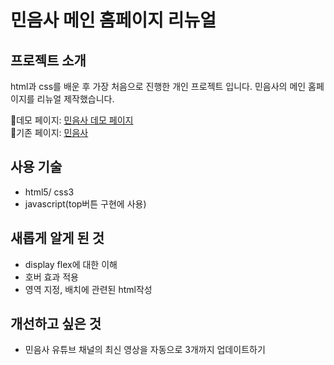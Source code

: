 # 민음사 메인 홈페이지 리뉴얼

## 프로젝트 소개
html과 css를 배운 후 가장 처음으로 진행한 개인 프로젝트 입니다.
민음사의 메인 홈페이지를 리뉴얼 제작했습니다.

🔗데모 페이지: [민음사 데모 페이지](https://hajeong07.mycafe24.com/works/pages/minumsa/index.html)  
🔗기존 페이지: [민음사](https://minumsa.com/) 

## 사용 기술
- html5/ css3
- javascript(top버튼 구현에 사용)

## 새롭게 알게 된 것
- display flex에 대한 이해
- 호버 효과 적용
- 영역 지정, 배치에 관련된 html작성

## 개선하고 싶은 것
- 민음사 유튜브 채널의 최신 영상을 자동으로 3개까지 업데이트하기
